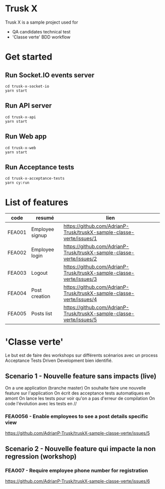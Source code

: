 # Trusk X

Trusk X is a sample project used for
- QA candidates technical test
- 'Classe verte' BDD workflow

# Get started

## Run Socket.IO events server

```
cd trusk-x-socket-io
yarn start
```

## Run API server

```
cd trusk-x-api
yarn start
```

## Run Web app

```
cd trusk-x-web
yarn start
```

## Run Acceptance tests

```
cd trusk-x-acceptance-tests
yarn cy:run
```

# List of features

| code | resumé | lien |
|------|--------|------|
| FEA001 | Employee signup | https://github.com/AdrianP-Trusk/truskX-sample-classe-verte/issues/1 |
| FEA002 | Employee login | https://github.com/AdrianP-Trusk/truskX-sample-classe-verte/issues/2 |
| FEA003 | Logout | https://github.com/AdrianP-Trusk/truskX-sample-classe-verte/issues/3 |
| FEA004 | Post creation | https://github.com/AdrianP-Trusk/truskX-sample-classe-verte/issues/4 |
| FEA005 | Posts list | https://github.com/AdrianP-Trusk/truskX-sample-classe-verte/issues/5 |

# 'Classe verte'

Le but est de faire des workshops sur différents scénarios avec un process Acceptance Tests Driven Development bien identifié.

## Scenario 1 - Nouvelle feature sans impacts (live)

On a une application (branche master)
On souhaite faire une nouvelle feature sur l'application
On écrit des acceptance tests automatiques en amont
On lance les tests pour voir qu'on a pas d'erreur de compilation
On code l'évolution avec les tests en //

### FEA0056 - Enable employees to see a post details specific view

https://github.com/AdrianP-Trusk/truskX-sample-classe-verte/issues/5

## Scenario 2 - Nouvelle feature qui impacte la non regression (workshop)

### FEA007 - Require employee phone number for registration

https://github.com/AdrianP-Trusk/truskX-sample-classe-verte/issues/6
